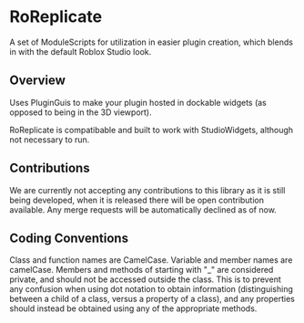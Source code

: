# RoReplicate
A set of ModuleScripts for utilization in easier plugin creation, which blends in with the default Roblox Studio look.

## Overview
Uses PluginGuis to make your plugin hosted in dockable widgets (as opposed to being in the 3D viewport).

RoReplicate is compatibable and built to work with StudioWidgets, although not necessary to run.

## Contributions
We are currently not accepting any contributions to this library as it is still being developed, when it is released there will be open contribution available. Any merge requests will be automatically declined as of now.

## Coding Conventions
Class and function names are CamelCase.
Variable and member names are camelCase.
Members and methods of starting with "_" are considered private, and should not be accessed outside the class. This is to prevent any confusion when using dot notation to obtain information (distinguishing between a child of a class, versus a property of a class), and any properties should instead be obtained using any of the appropriate methods.
